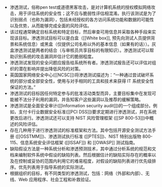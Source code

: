 - 渗透测试，俗称pen test或道德黑客攻击，是对计算机系统的授权模拟网络攻击，用于评估系统的安全性；这不应与脆弱性评估相混淆。执行该测试是为了识别弱点（也称为漏洞），包括未经授权的各方访问系统功能和数据的可能性以及优势，从而能够完成全面的风险评估。
- 该过程通常确定目标系统和特定目标，然后审查可用信息并采取各种手段来实现该目标。渗透测试目标可以是白盒（[[White box]], 预先向测试人员提供背景和系统信息）或黑盒（仅提供公司名称以外的基本信息（如果有的话））。灰盒渗透测试是两者的结合（与审核员共享目标的有限知识）。渗透测试可以帮助识别系统的攻击漏洞并估计它的脆弱程度。
- 渗透测试发现的安全问题应报告给系统所有者。渗透测试报告还可以评估对组织的潜在影响并提出降低风险的对策。
- 英国国家网络安全中心([[NCSC]])将渗透测试描述为：“一种通过尝试破坏系统的部分或全部安全性，使用与对手相同的工具和技术来获得 IT 系统安全性保证的方法。”
- 渗透测试的目标因任何特定参与的批准活动类型而异，主要目标集中在发现可能被不法分子利用的漏洞，并告知客户这些漏洞以及推荐的缓解策略。
- 渗透测试是全面安全审计([[Information security audit]])的一个组成部分。例如，支付卡行业数据安全标准([[PCI DSS]])要求定期进行渗透测试，并在系统更改后进行。渗透测试还可以支持 NIST 风险管理框架 ([[SP 800-53]])中概述的风险评估。
- 存在几种用于进行渗透测试的标准框架和方法。其中包括开源安全测试方法手册 ([[OSSTMM]])、渗透测试执行标准 ([[PTES]])、NIST 特别出版物 800-115、信息系统安全评估框架 ([[ISSAF]]) 和 [[OWASP]] 测试指南。
- 缺陷假设方法是一种系统分析和渗透预测技术，其中通过分析系统的规范和文档来编制软件系统中假设的缺陷列表。然后根据估计的缺陷实际存在的概率以及在控制或妥协的范围内利用它的难易程度，对假设的缺陷列表进行优先级排序。优先列表用于指导系统的实际测试。
- 根据组织的目标，有不同类型的渗透测试，包括：网络（外部和内部）、无线、Web 应用程序、社会工程和补救验证。